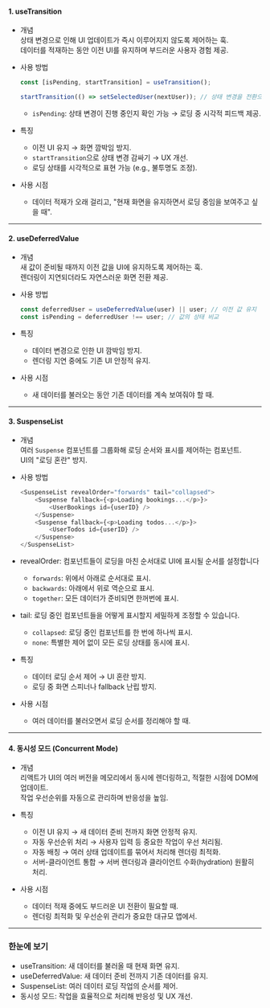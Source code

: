 #### 1. useTransition

-   개념  
    상태 변경으로 인해 UI 업데이트가 즉시 이루어지지 않도록 제어하는 훅.  
    데이터를 적재하는 동안 이전 UI를 유지하며 부드러운 사용자 경험 제공.

-   사용 방법

    ```js
    const [isPending, startTransition] = useTransition();

    startTransition(() => setSelectedUser(nextUser)); // 상태 변경을 전환으로 감쌈
    ```

    -   `isPending`: 상태 변경이 진행 중인지 확인 가능 → 로딩 중 시각적 피드백 제공.

-   특징

    -   이전 UI 유지 → 화면 깜박임 방지.
    -   `startTransition`으로 상태 변경 감싸기 → UX 개선.
    -   로딩 상태를 시각적으로 표현 가능 (e.g., 불투명도 조정).

-   사용 시점
    -   데이터 적재가 오래 걸리고, "현재 화면을 유지하면서 로딩 중임을 보여주고 싶을 때".

---

#### 2. useDeferredValue

-   개념  
    새 값이 준비될 때까지 이전 값을 UI에 유지하도록 제어하는 훅.  
    렌더링이 지연되더라도 자연스러운 화면 전환 제공.

-   사용 방법

    ```js
    const deferredUser = useDeferredValue(user) || user; // 이전 값 유지
    const isPending = deferredUser !== user; // 값의 상태 비교
    ```

-   특징

    -   데이터 변경으로 인한 UI 깜박임 방지.
    -   렌더링 지연 중에도 기존 UI 안정적 유지.

-   사용 시점
    -   새 데이터를 불러오는 동안 기존 데이터를 계속 보여줘야 할 때.

---

#### 3. SuspenseList

-   개념  
    여러 `Suspense` 컴포넌트를 그룹화해 로딩 순서와 표시를 제어하는 컴포넌트.  
    UI의 "로딩 혼란" 방지.

-   사용 방법

    ```js
    <SuspenseList revealOrder="forwards" tail="collapsed">
        <Suspense fallback={<p>Loading bookings...</p>}>
            <UserBookings id={userID} />
        </Suspense>
        <Suspense fallback={<p>Loading todos...</p>}>
            <UserTodos id={userID} />
        </Suspense>
    </SuspenseList>
    ```

-   revealOrder: 컴포넌트들이 로딩을 마친 순서대로 UI에 표시될 순서를 설정합니다

    -   `forwards`: 위에서 아래로 순서대로 표시.
    -   `backwards`: 아래에서 위로 역순으로 표시.
    -   `together`: 모든 데이터가 준비되면 한꺼번에 표시.

-   tail: 로딩 중인 컴포넌트들을 어떻게 표시할지 세밀하게 조정할 수 있습니다.

    -   `collapsed`: 로딩 중인 컴포넌트를 한 번에 하나씩 표시.
    -   `none`: 특별한 제어 없이 모든 로딩 상태를 동시에 표시.

-   특징

    -   데이터 로딩 순서 제어 → UI 혼란 방지.
    -   로딩 중 화면 스피너나 fallback 난립 방지.

-   사용 시점
    -   여러 데이터를 불러오면서 로딩 순서를 정리해야 할 때.

---

#### 4. 동시성 모드 (Concurrent Mode)

-   개념  
    리액트가 UI의 여러 버전을 메모리에서 동시에 렌더링하고, 적절한 시점에 DOM에 업데이트.  
    작업 우선순위를 자동으로 관리하며 반응성을 높임.

-   특징

    -   이전 UI 유지 → 새 데이터 준비 전까지 화면 안정적 유지.
    -   자동 우선순위 처리 → 사용자 입력 등 중요한 작업이 우선 처리됨.
    -   자동 배칭 → 여러 상태 업데이트를 묶어서 처리해 렌더링 최적화.
    -   서버-클라이언트 통합 → 서버 렌더링과 클라이언트 수화(hydration) 원활히 처리.

-   사용 시점
    -   데이터 적재 중에도 부드러운 UI 전환이 필요할 때.
    -   렌더링 최적화 및 우선순위 관리가 중요한 대규모 앱에서.

---

### 한눈에 보기

-   useTransition: 새 데이터를 불러올 때 현재 화면 유지.
-   useDeferredValue: 새 데이터 준비 전까지 기존 데이터를 유지.
-   SuspenseList: 여러 데이터 로딩 작업의 순서를 제어.
-   동시성 모드: 작업을 효율적으로 처리해 반응성 및 UX 개선.
